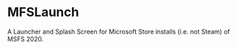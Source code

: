 # MFSLaunch
A Launcher and Splash Screen for Microsoft Store installs (i.e. not Steam) of MSFS 2020.
